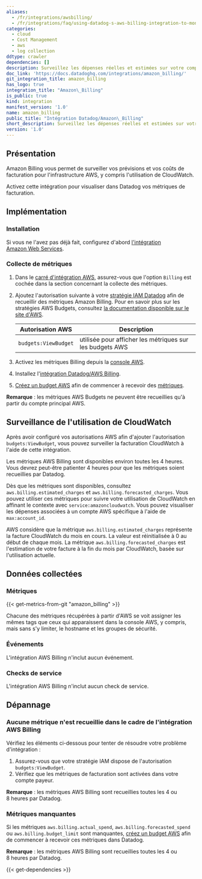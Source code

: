 ```yaml
---
aliases:
  - /fr/integrations/awsbilling/
  - /fr/integrations/faq/using-datadog-s-aws-billing-integration-to-monitor-your-cloudwatch-usage/
categories:
  - cloud
  - Cost Management
  - aws
  - log collection
ddtype: crawler
dependencies: []
description: Surveillez les dépenses réelles et estimées sur votre compte AWS.
doc_link: 'https://docs.datadoghq.com/integrations/amazon_billing/'
git_integration_title: amazon_billing
has_logo: true
integration_title: "Amazon\_Billing"
is_public: true
kind: integration
manifest_version: '1.0'
name: amazon_billing
public_title: "Intégration Datadog/Amazon\_Billing"
short_description: Surveillez les dépenses réelles et estimées sur votre compte AWS.
version: '1.0'
---
```

## Présentation

Amazon Billing vous permet de surveiller vos prévisions et vos coûts de facturation pour l'infrastructure AWS, y compris l'utilisation de CloudWatch.

Activez cette intégration pour visualiser dans Datadog vos métriques de facturation.

## Implémentation
### Installation

Si vous ne l'avez pas déjà fait, configurez d'abord [l'intégration Amazon Web Services][1].

### Collecte de métriques

1. Dans le [carré d'intégration AWS][2], assurez-vous que l'option `Billing` est cochée dans la section concernant la collecte des métriques.

2. Ajoutez l'autorisation suivante à votre [stratégie IAM Datadog][3] afin de recueillir des métriques Amazon Billing. Pour en savoir plus sur les stratégies AWS Budgets, consultez [la documentation disponible sur le site d'AWS][4].

    | Autorisation AWS       | Description                      |
    |----------------------|----------------------------------|
    | `budgets:ViewBudget` | utilisée pour afficher les métriques sur les budgets AWS |

3. Activez les métriques Billing depuis la [console AWS][5].

4. Installez l'[intégration Datadog/AWS Billing][6].

5. [Créez un budget AWS][7] afin de commencer à recevoir des [métriques](#metriques).

**Remarque** : les métriques AWS Budgets ne peuvent être recueillies qu'à partir du compte principal AWS.

## Surveillance de l'utilisation de CloudWatch

Après avoir configuré vos autorisations AWS afin d'ajouter l'autorisation `budgets:ViewBudget`, vous pouvez surveiller la facturation CloudWatch à l'aide de cette intégration. 

Les métriques AWS Billing sont disponibles environ toutes les 4 heures. Vous devrez peut-être patienter 4 heures pour que les métriques soient recueillies par Datadog.

Dès que les métriques sont disponibles, consultez `aws.billing.estimated_charges` et `aws.billing.forecasted_charges`. Vous pouvez utiliser ces métriques pour suivre votre utilisation de CloudWatch en affinant le contexte avec `service:amazoncloudwatch`. Vous pouvez visualiser les dépenses associées à un compte AWS spécifique à l'aide de `max:account_id`.

AWS considère que la métrique `aws.billing.estimated_charges` représente la facture CloudWatch du mois en cours. La valeur est réinitialisée à 0 au début de chaque mois. La métrique `aws.billing.forecasted_charges` est l'estimation de votre facture à la fin du mois par CloudWatch, basée sur l'utilisation actuelle.

## Données collectées
### Métriques
{{< get-metrics-from-git "amazon_billing" >}}


Chacune des métriques récupérées à partir d'AWS se voit assigner les mêmes tags que ceux qui apparaissent dans la console AWS, y compris, mais sans s'y limiter, le hostname et les groupes de sécurité.

### Événements
L'intégration AWS Billing n'inclut aucun événement.

### Checks de service
L'intégration AWS Billing n'inclut aucun check de service.

## Dépannage

### Aucune métrique n'est recueillie dans le cadre de l'intégration AWS Billing
Vérifiez les éléments ci-dessous pour tenter de résoudre votre problème d'intégration :

1. Assurez-vous que votre stratégie IAM dispose de l'autorisation `budgets:ViewBudget`.
2. Vérifiez que les métriques de facturation sont activées dans votre compte payeur.

**Remarque** : les métriques AWS Billing sont recueillies toutes les 4 ou 8 heures par Datadog.

### Métriques manquantes
Si les métriques `aws.billing.actual_spend`, `aws.billing.forecasted_spend` ou `aws.billing.budget_limit` sont manquantes, [créez un budget AWS][7] afin de commencer à recevoir ces métriques dans Datadog.

**Remarque** : les métriques AWS Billing sont recueillies toutes les 4 ou 8 heures par Datadog.

[1]: https://docs.datadoghq.com/fr/integrations/amazon_web_services
[2]: https://app.datadoghq.com/account/settings#integrations/amazon_web_services
[3]: https://docs.datadoghq.com/fr/integrations/amazon_web_services/#installation
[4]: https://docs.aws.amazon.com/IAM/latest/UserGuide/list_budgets.html
[5]: http://docs.aws.amazon.com/AmazonCloudWatch/latest/monitoring/monitor_estimated_charges_with_cloudwatch.html#turning_on_billing_metrics
[6]: https://app.datadoghq.com/account/settings#integrations/amazon_billing
[7]: https://console.aws.amazon.com/billing/home?#/createbudget
[8]: https://github.com/DataDog/dogweb/blob/prod/integration/amazon_billing/amazon_billing_metadata.csv


{{< get-dependencies >}}